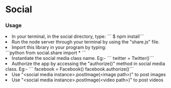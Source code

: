# Social
### Usage
<li>In your terminal, in the social directory, type:
```
$ npm install``` 
<li>Run the node server through your terminal by using the "share.js" file.
<li>Import this library in your program by typing:<br>
```python
from social.share import *
```
<li>Instantiate the social media class name. Eg:-
```
twitter = Twitter()```
<li>Authorize the app by accessing the "authorize()" method in social media class. Eg:-
```
facebook = Facebook()
facebook.authorize()```
<li>Use "&lt;social media instance&gt;.postImage(&lt;image path&gt;)" to post images
<li>Use "&lt;social media instance&gt;.postImage(&lt;video path&gt;)" to post videos

